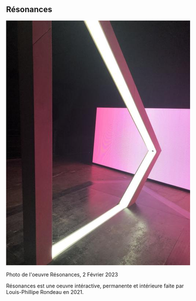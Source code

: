 ## Résonances
![photo de resonances](images/gauche_2.jpg)

Photo de l'oeuvre Résonances, 2 Février 2023

Résonances est une oeuvre intéractive, permanente et intérieure faite par Louis-Phillipe Rondeau en 2021.
